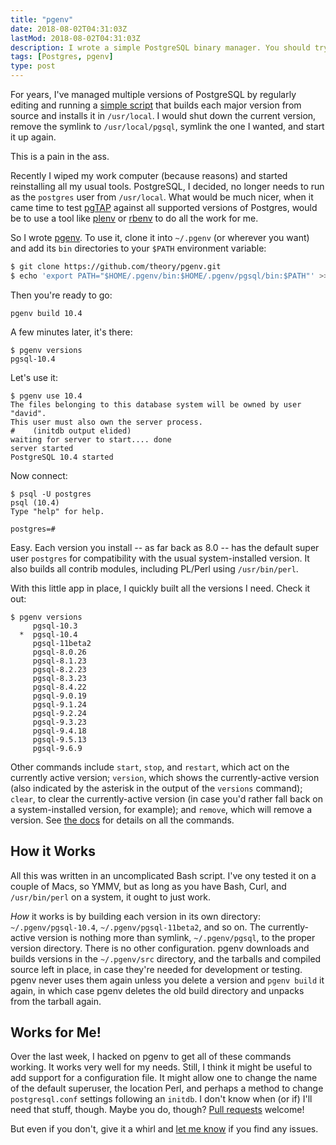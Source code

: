 ```yaml
---
title: "pgenv"
date: 2018-08-02T04:31:03Z
lastMod: 2018-08-02T04:31:03Z
description: I wrote a simple PostgreSQL binary manager. You should try it.
tags: [Postgres, pgenv]
type: post
---
```


For years, I've managed multiple versions of PostgreSQL by regularly editing and
running a [simple script] that builds each major version from source and
installs it in `/usr/local`. I would shut down the current version, remove the
symlink to `/usr/local/pgsql`, symlink the one I wanted, and start it up again.

This is a pain in the ass.

Recently I wiped my work computer (because reasons) and started reinstalling all
my usual tools. PostgreSQL, I decided, no longer needs to run as the `postgres`
user from `/usr/local`. What would be much nicer, when it came time to test
[pgTAP] against all supported versions of Postgres, would be to use a tool like
[plenv] or [rbenv] to do all the work for me.

So I wrote [pgenv]. To use it, clone it into `~/.pgenv` (or wherever you want)
and add its `bin` directories to your `$PATH` environment variable:

``` sh
$ git clone https://github.com/theory/pgenv.git
$ echo 'export PATH="$HOME/.pgenv/bin:$HOME/.pgenv/pgsql/bin:$PATH"' >> ~/.bash_profile
```

Then you're ready to go:

```
pgenv build 10.4
```

A few minutes later, it's there:

```
$ pgenv versions
pgsql-10.4
```

Let's use it:

```
$ pgenv use 10.4
The files belonging to this database system will be owned by user "david".
This user must also own the server process.
#    (initdb output elided)
waiting for server to start.... done
server started
PostgreSQL 10.4 started
```

Now connect:

```
$ psql -U postgres
psql (10.4)
Type "help" for help.

postgres=# 
```

Easy. Each version you install -- as far back as 8.0 -- has the default super
user `postgres` for compatibility with the usual system-installed version. It
also builds all contrib modules, including PL/Perl using `/usr/bin/perl`.

With this little app in place, I quickly built all the versions I need. Check it
out:

```
$ pgenv versions
     pgsql-10.3
  *  pgsql-10.4
     pgsql-11beta2
     pgsql-8.0.26
     pgsql-8.1.23
     pgsql-8.2.23
     pgsql-8.3.23
     pgsql-8.4.22
     pgsql-9.0.19
     pgsql-9.1.24
     pgsql-9.2.24
     pgsql-9.3.23
     pgsql-9.4.18
     pgsql-9.5.13
     pgsql-9.6.9
```

Other commands include `start`, `stop`, and `restart`, which act on the
currently active version; `version`, which shows the currently-active version
(also indicated by the asterisk in the output of the `versions` command);
`clear`, to clear the currently-active version (in case you'd rather fall back
on a system-installed version, for example); and `remove`, which will remove a
version. See [the docs] for details on all the commands.

How it Works
------------

All this was written in an uncomplicated Bash script. I've ony tested it on a
couple of Macs, so YMMV, but as long as you have Bash, Curl, and `/usr/bin/perl`
on a system, it ought to just work.

*How* it works is by building each version in its own directory:
`~/.pgenv/pgsql-10.4`, `~/.pgenv/pgsql-11beta2`, and so on. The currently-active
version is nothing more than symlink, `~/.pgenv/pgsql`, to the proper version
directory. There is no other configuration. pgenv downloads and builds versions
in the `~/.pgenv/src` directory, and the tarballs and compiled source left in
place, in case they're needed for development or testing. pgenv never uses them
again unless you delete a version and `pgenv build` it again, in which case
pgenv deletes the old build directory and unpacks from the tarball again.

Works for Me!
-------------

Over the last week, I hacked on pgenv to get all of these commands working. It
works very well for my needs. Still, I think it might be useful to add support
for a configuration file. It might allow one to change the name of the default
superuser, the location Perl, and perhaps a method to change `postgresql.conf`
settings following an `initdb`. I don't know when (or if) I'll need that stuff,
though. Maybe you do, though? [Pull requests] welcome!

But even if you don't, give it a whirl and [let me know] if you find any
issues.

  [simple script]: https://github.com/theory/my-cap/blob/master/bin/perl-regress.sh
  [pgTAP]: https://pgtap.org/ "pgTAP: Unit testing for PostgreSQL"
  [plenv]: https://github.com/tokuhirom/plenv "plenv - Perl binary manager"
  [rbenv]: https://github.com/rbenv/rbenv "rbenv - Groom your app's Ruby environment"
  [pgenv]: https://github.com/theory/pgenv "pgenv - PostgreSQL binary manager"
  [the docs]: https://github.com/theory/pgenv#readme "pgenv README"
  [Pull requests]: https://github.com/theory/pgenv/pulls "pgenv Pull Requests"
  [let me know]: https://github.com/theory/pgenv/issues "pgenv Issues"

